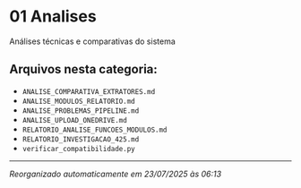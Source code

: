 # 01 Analises

Análises técnicas e comparativas do sistema

## Arquivos nesta categoria:
- `ANALISE_COMPARATIVA_EXTRATORES.md`
- `ANALISE_MODULOS_RELATORIO.md`
- `ANALISE_PROBLEMAS_PIPELINE.md`
- `ANALISE_UPLOAD_ONEDRIVE.md`
- `RELATORIO_ANALISE_FUNCOES_MODULOS.md`
- `RELATORIO_INVESTIGACAO_425.md`
- `verificar_compatibilidade.py`

---
*Reorganizado automaticamente em 23/07/2025 às 06:13*
